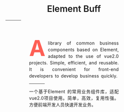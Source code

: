   <div class="wrapper" data-tilt>
    <h1>Element Buff</h1>
    <hr />
    <div class="container">
      <p>
        A library of common business components based on Element, adapted to the use of vue2.0 projects. Simple, efficient, and reusable. It is convenient for front-end developers to develop business quickly.
      </p>
      <hr />
      <p>
        一个基于Element 的常用业务组件库，适配vue2.0项目使用。简单，高效，复用性强。方便前端开发人员快速开发业务。
      </p>
    </div>
  </div>

  <style scoped>
* {
  box-sizing: border-box;
}

body {
  margin: 0;
  padding: 2rem;
  text-align: center;
  font-family: -apple-system, BlinkMacSystemFont, "Segoe UI", Roboto, Oxygen,
    Ubuntu, Cantarell, "Open Sans", "Helvetica Neue", sans-serif;
}

body h1 {
  margin-top: 80px;
  text-align: center;
  font-weight: 600;
}
body hr {
  width: 50px;
  border: none;
  border-bottom: 1px solid rgba(119, 119, 119, 0.25);
}
.container {
  width: 80%;
  margin: 1rem auto;
  padding: 2rem;
  text-align: justify;
  transition: all 0.3s;
}
.container p {
  line-height: 1.5;
  letter-spacing: 0.3px;
  word-spacing: 2px;
}

.container p:first-child::first-letter {
  color: #fe5f55;
  font-weight: bold;
  font-size: 70px;
  float: left;
  line-height: 60px;
  padding-right: 8px;
  margin-top: -3px;
}

@media screen and (max-width: 600px) {
  .container {
    width: 100%;
    padding: 1rem;
  }
}
</style>


